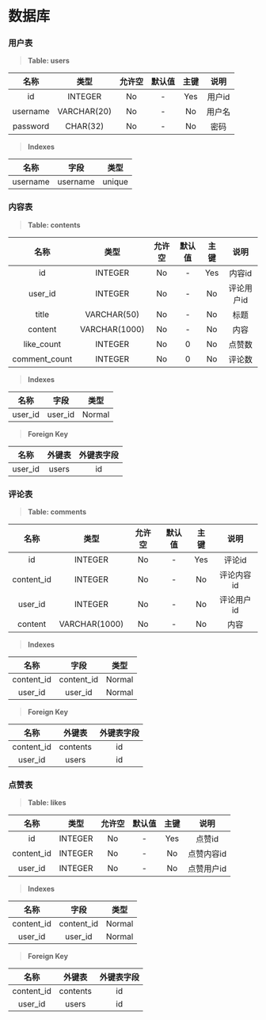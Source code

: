 # 数据库


### 用户表
> **Table: users**

|名称|类型|允许空|默认值|主键|说明|
|:--:|:--:|:--:|:--:|:--:|:--:|
| id | INTEGER | No | - | Yes | 用户id |
| username | VARCHAR(20) | No | - | No | 用户名 |
| password | CHAR(32) | No | - | No | 密码 |

> **Indexes**

|名称|字段|类型|
|:--:|:--:|:--:|
| username | username | unique |

### 内容表
> **Table: contents**

|名称|类型|允许空|默认值|主键|说明|
|:-:|:--:|:----:|:---:|:--:|:--:|
| id | INTEGER | No | - | Yes | 内容id |
| user_id | INTEGER | No | - | No | 评论用户id |
| title | VARCHAR(50) | No | - | No | 标题 |
| content | VARCHAR(1000) | No | - | No | 内容 |
| like_count | INTEGER | No | 0 | No | 点赞数 |
| comment_count | INTEGER | No | 0 | No | 评论数 |

> **Indexes**

|名称|字段|类型|
|:--:|:--:|:--:|
| user_id | user_id | Normal |

> **Foreign Key**

|名称|外键表|外键表字段|
|:--:|:--:|:--:|
| user_id | users | id |

### 评论表
> **Table: comments**

|名称|类型|允许空|默认值|主键|说明|
|:-:|:--:|:----:|:---:|:--:|:--:|
| id | INTEGER | No | - | Yes | 评论id |
| content_id | INTEGER | No | - | No | 评论内容id |
| user_id | INTEGER | No | - | No | 评论用户id |
| content | VARCHAR(1000) | No | - | No | 内容 |

> **Indexes**

|名称|字段|类型|
|:--:|:--:|:--:|
| content_id | content_id | Normal |
| user_id | user_id | Normal |

> **Foreign Key**

|名称|外键表|外键表字段|
|:--:|:--:|:--:|
| content_id | contents | id |
| user_id | users | id |

### 点赞表
> **Table: likes**

|名称|类型|允许空|默认值|主键|说明|
|:-:|:--:|:----:|:---:|:--:|:--:|
| id | INTEGER | No | - | Yes | 点赞id |
| content_id | INTEGER | No | - | No | 点赞内容id |
| user_id | INTEGER | No | - | No | 点赞用户id |

> **Indexes**

|名称|字段|类型|
|:--:|:--:|:--:|
| content_id | content_id | Normal |
| user_id | user_id | Normal |

> **Foreign Key**

|名称|外键表|外键表字段|
|:--:|:--:|:--:|
| content_id | contents | id |
| user_id | users | id |